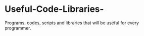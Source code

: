 # Useful-Code-Libraries-
Programs, codes, scripts and libraries that will be useful for every programmer. 